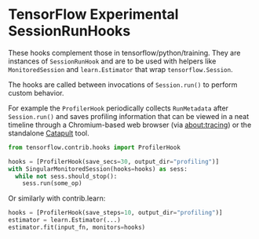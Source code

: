 # TensorFlow Experimental SessionRunHooks

These hooks complement those in tensorflow/python/training. They are instances
of `SessionRunHook` and are to be used with helpers like `MonitoredSession`
and `learn.Estimator` that wrap `tensorflow.Session`.

The hooks are called between invocations of `Session.run()` to perform custom
behavior.

For example the `ProfilerHook` periodically collects `RunMetadata` after
`Session.run()` and saves profiling information that can be viewed in a
neat timeline through a Chromium-based web browser (via
[about:tracing](chrome://tracing)) or the standalone [Catapult](https://github.com.cnpmjs.org/catapult-project/catapult/blob/master/tracing/README.md) tool.

```python
from tensorflow.contrib.hooks import ProfilerHook

hooks = [ProfilerHook(save_secs=30, output_dir="profiling")]
with SingularMonitoredSession(hooks=hooks) as sess:
  while not sess.should_stop():
    sess.run(some_op)
```

Or similarly with contrib.learn:

```python
hooks = [ProfilerHook(save_steps=10, output_dir="profiling")]
estimator = learn.Estimator(...)
estimator.fit(input_fn, monitors=hooks)
```
